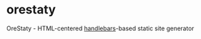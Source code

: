 # orestaty
OreStaty - HTML-centered [handlebars](https://crates.io/crates/handlebars)-based static site generator
